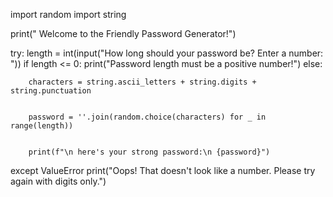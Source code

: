 import random
import string

print(" Welcome to the Friendly Password Generator!")


try:
    length = int(input("How long should your password be? Enter a number: "))
    if length <= 0:
        print("Password length must be a positive number!")
    else:
        
        characters = string.ascii_letters + string.digits + string.punctuation

        
        password = ''.join(random.choice(characters) for _ in range(length))

 
        print(f"\n here's your strong password:\n {password}")
except ValueError
    print("Oops! That doesn't look like a number. Please try again with digits only.")
